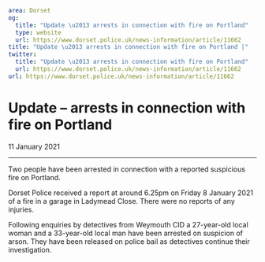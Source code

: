 ```yaml
area: Dorset
og:
  title: "Update \u2013 arrests in connection with fire on Portland"
  type: website
  url: https://www.dorset.police.uk/news-information/article/11662
title: "Update \u2013 arrests in connection with fire on Portland |"
twitter:
  title: "Update \u2013 arrests in connection with fire on Portland"
  url: https://www.dorset.police.uk/news-information/article/11662
url: https://www.dorset.police.uk/news-information/article/11662
```

# Update – arrests in connection with fire on Portland

11 January 2021

* * *

Two people have been arrested in connection with a reported suspicious fire on Portland.

Dorset Police received a report at around 6.25pm on Friday 8 January 2021 of a fire in a garage in Ladymead Close. There were no reports of any injuries.

Following enquiries by detectives from Weymouth CID a 27-year-old local woman and a 33-year-old local man have been arrested on suspicion of arson. They have been released on police bail as detectives continue their investigation.
